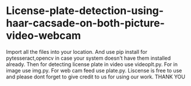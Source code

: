 # License-plate-detection-using-haar-cacsade-on-both-picture-video-webcam
Import all the files into your location. And use pip install for pytesseract,opencv in case your system doesn't have them installed already.
Then for detecting license plate in video use videoplt.py.
For in image use img.py.
For web cam feed use plate.py.
Liscense is free to use and please dont forget to give credit to us for using our work.
THANK YOU
